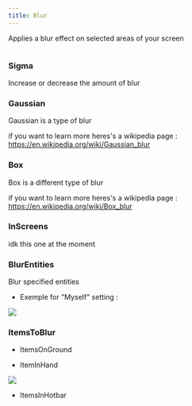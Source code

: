 ```yaml
---
title: Blur
---
```


Applies a blur effect on selected areas of your screen

<img src="">

### Sigma

Increase or decrease the amount of blur

### Gaussian

Gaussian is a type of blur

if you want to learn more heres's a wikipedia page :
https://en.wikipedia.org/wiki/Gaussian_blur

### Box

Box is a different type of blur

if you want to learn more heres's a wikipedia page :
https://en.wikipedia.org/wiki/Box_blur

### InScreens

idk this one at the moment

### BlurEntities

Blur specified entities

- Exemple for "Myself" setting :
<img src="https://i.imgur.com/4GqlFLS.png">

### ItemsToBlur

- ItemsOnGround



- ItemInHand

<img src="https://i.imgur.com/pvjdvmG.png">

- ItemsInHotbar


